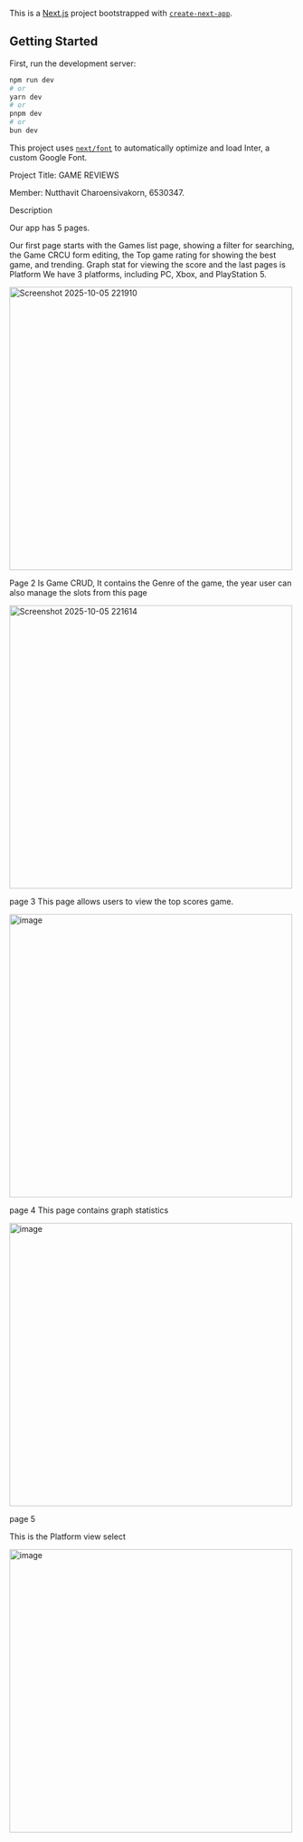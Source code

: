 This is a [Next.js](https://nextjs.org) project bootstrapped with [`create-next-app`](https://github.com/vercel/next.js/tree/canary/packages/create-next-app).


## Getting Started

First, run the development server:

```bash
npm run dev
# or
yarn dev
# or
pnpm dev
# or
bun dev
```

This project uses [`next/font`](https://nextjs.org/docs/basic-features/font-optimization) to automatically optimize and load Inter, a custom Google Font.





Project Title: GAME REVIEWS

Member: Nutthavit Charoensivakorn, 6530347.
 
 

Description

Our app has 5 pages.

Our first page starts with the Games list page, showing a filter for searching, the Game CRCU form editing, the Top game rating for showing the best game, and trending. Graph stat for viewing the score and the last pages is Platform
We have 3 platforms, including PC, Xbox, and PlayStation 5.



<img width="500" height="500" alt="Screenshot 2025-10-05 221910" src="https://github.com/user-attachments/assets/077061c7-3eab-4fa1-bf82-ede1a4f2ca15" />





Page 2 
Is Game CRUD, It contains the Genre of the game, the year user can also manage the slots from this page



<img width="500" height="500" alt="Screenshot 2025-10-05 221614" src="https://github.com/user-attachments/assets/ed78a529-8797-4861-8703-6cde92b62710" />



page 3
This page allows users to view the top scores game.





<img width="500" height="500" alt="image" src="https://github.com/user-attachments/assets/1c8babae-b0f7-4f0f-84af-0128d562c2e2" />




page 4
This page contains graph statistics




<img width="500" height="500" alt="image" src="https://github.com/user-attachments/assets/4b0183b1-4b48-49bd-9cd8-08b2298d5d16" />





page 5

This is the Platform view select




<img width="500" height="500" alt="image" src="https://github.com/user-attachments/assets/82f523f8-e2bc-4013-9f1b-cf85305ebdc8" />





